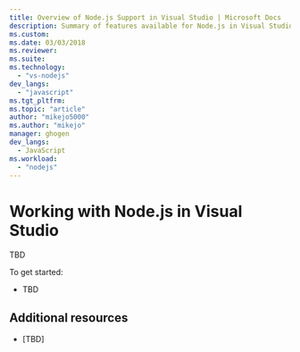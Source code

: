 ```yaml
---
title: Overview of Node.js Support in Visual Studio | Microsoft Docs
description: Summary of features available for Node.js in Visual Studio (also know as Node.js Tools for Visual Studio, NTVS).
ms.custom:
ms.date: 03/03/2018
ms.reviewer:
ms.suite:
ms.technology: 
  - "vs-nodejs"
dev_langs:
  - "javascript"
ms.tgt_pltfrm:
ms.topic: "article"
author: "mikejo5000"
ms.author: "mikejo"
manager: ghogen
dev_langs: 
  - JavaScript
ms.workload: 
  - "nodejs"
---
```


# Working with Node.js in Visual Studio

TBD

To get started:

- TBD

## Additional resources

- [TBD]
